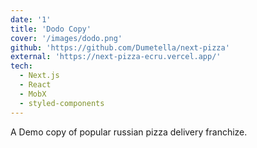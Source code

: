 ```yaml
---
date: '1'
title: 'Dodo Copy'
cover: '/images/dodo.png'
github: 'https://github.com/Dumetella/next-pizza'
external: 'https://next-pizza-ecru.vercel.app/'
tech:
  - Next.js
  - React
  - MobX
  - styled-components
---
```

A Demo copy of popular russian pizza delivery franchize.